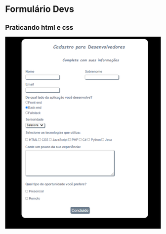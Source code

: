 # Formulário Devs

## Praticando html e css

![](https://github.com/Jessicabferreira/formulario_devs/blob/main/formulario.png)
